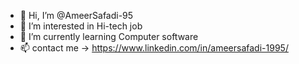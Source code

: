 - 👋 Hi, I’m @AmeerSafadi-95
- 👀 I’m interested in Hi-tech job
- 🌱 I’m currently learning Computer software
- 📫 contact me -> https://www.linkedin.com/in/ameersafadi-1995/
